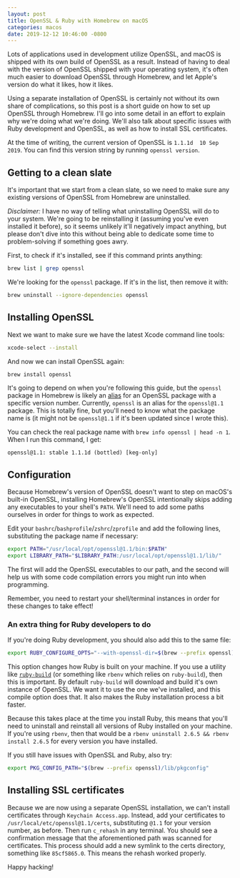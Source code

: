 ```yaml
---
layout: post
title: OpenSSL & Ruby with Homebrew on macOS
categories: macos
date: 2019-12-12 10:46:00 -0800
---
```

Lots of applications used in development utilize OpenSSL, and macOS is shipped with its own build of OpenSSL as a result. Instead of having to deal with the version of OpenSSL shipped with your operating system, it's often much easier to download OpenSSL through Homebrew, and let Apple's version do what it likes, how it likes.

Using a separate installation of OpenSSL is certainly not without its own share of complications, so this post is a short guide on how to set up OpenSSL through Homebrew. I'll go into some detail in an effort to explain why we're doing what we're doing. We'll also talk about specific issues with Ruby development and OpenSSL, as well as how to install SSL certificates.

At the time of writing, the current version of OpenSSL is `1.1.1d  10 Sep 2019`. You can find this version string by running `openssl version`.

## Getting to a clean slate

It's important that we start from a clean slate, so we need to make sure any existing versions of OpenSSL from Homebrew are uninstalled.

*Disclaimer:* I have no way of telling what uninstalling OpenSSL will do to your system. We're going to be reinstalling it (assuming you've even installed it before), so it seems unlikely it'll negatively impact anything, but please don't dive into this without being able to dedicate some time to problem-solving if something goes awry.

First, to check if it's installed, see if this command prints anything:

```bash
brew list | grep openssl
```

We're looking for the `openssl` package. If it's in the list, then remove it with:

```bash
brew uninstall --ignore-dependencies openssl
```

## Installing OpenSSL 

Next we want to make sure we have the latest Xcode command line tools:

```bash
xcode-select --install
```

And now we can install OpenSSL again:

```bash
brew install openssl
```

It's going to depend on when you're following this guide, but the `openssl` package in Homebrew is likely an [alias](https://en.wikipedia.org/wiki/Aliasing_(computing)) for an OpenSSL package with a specific version number. Currently, `openssl` is an alias for the `openssl@1.1` package. This is totally fine, but you'll need to know what the package name is (it might not be `openssl@1.1` if it's been updated since I wrote this).

You can check the real package name with `brew info openssl | head -n 1`. When I run this command, I get:

```
openssl@1.1: stable 1.1.1d (bottled) [keg-only]
```

## Configuration

Because Homebrew's version of OpenSSL doesn't want to step on macOS's built-in OpenSSL, installing Homebrew's OpenSSL intentionally skips adding any executables to your shell's `PATH`. We'll need to add some paths ourselves in order for things to work as expected.

Edit your `bashrc`/`bashprofile`/`zshrc`/`zprofile` and add the following lines, substituting the package name if necessary:

```bash
export PATH="/usr/local/opt/openssl@1.1/bin:$PATH"
export LIBRARY_PATH="$LIBRARY_PATH:/usr/local/opt/openssl@1.1/lib/"
```

The first will add the OpenSSL executables to our path, and the second will help us with some code compilation errors you might run into when programming.

Remember, you need to restart your shell/terminal instances in order for these changes to take effect!

### An extra thing for Ruby developers to do

If you're doing Ruby development, you should also add this to the same file:

```bash
export RUBY_CONFIGURE_OPTS="--with-openssl-dir=$(brew --prefix openssl)"
```

This option changes how Ruby is built on your machine. If you use a utility like [`ruby-build`](https://github.com/rbenv/ruby-build) (or something like `rbenv` which relies on `ruby-build`), then this is important. By default `ruby-build` will download and build it's own instance of OpenSSL. We want it to use the one we've installed, and this compile option does that. It also makes the Ruby installation process a bit faster.

Because this takes place at the time you install Ruby, this means that you'll need to uninstall and reinstall all versions of Ruby installed on your machine. If you're using `rbenv`, then that would be a `rbenv uninstall 2.6.5 && rbenv install 2.6.5` for every version you have installed.

If you still have issues with OpenSSL and Ruby, also try:

```bash
export PKG_CONFIG_PATH="$(brew --prefix openssl)/lib/pkgconfig"
```

## Installing SSL certificates

Because we are now using a separate OpenSSL installation, we can't install certificates through `Keychain Access.app`. Instead, add your certificates to `/usr/local/etc/openssl@1.1/certs`, substituting `@1.1` for your version number, as before. Then run `c_rehash` in any terminal. You should see a confirmation message that the aforementioned path was scanned for certificates. This process should add a new symlink to the certs directory, something like `85cf5865.0`. This means the rehash worked properly.

Happy hacking!
